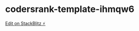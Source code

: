 # codersrank-template-ihmqw6

[Edit on StackBlitz ⚡️](https://stackblitz.com/edit/codersrank-template-ihmqw6)